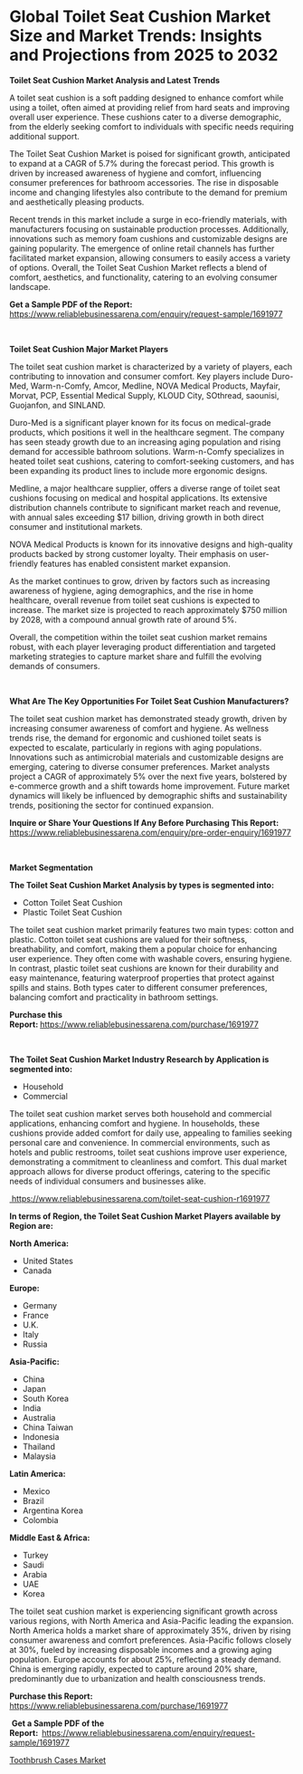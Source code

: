 <p><h1>Global Toilet Seat Cushion Market Size and Market Trends: Insights and Projections from 2025 to 2032</h1></p><p><strong>Toilet Seat Cushion Market Analysis and Latest Trends</strong></p>
<p><p>A toilet seat cushion is a soft padding designed to enhance comfort while using a toilet, often aimed at providing relief from hard seats and improving overall user experience. These cushions cater to a diverse demographic, from the elderly seeking comfort to individuals with specific needs requiring additional support.</p><p>The Toilet Seat Cushion Market is poised for significant growth, anticipated to expand at a CAGR of 5.7% during the forecast period. This growth is driven by increased awareness of hygiene and comfort, influencing consumer preferences for bathroom accessories. The rise in disposable income and changing lifestyles also contribute to the demand for premium and aesthetically pleasing products.</p><p>Recent trends in this market include a surge in eco-friendly materials, with manufacturers focusing on sustainable production processes. Additionally, innovations such as memory foam cushions and customizable designs are gaining popularity. The emergence of online retail channels has further facilitated market expansion, allowing consumers to easily access a variety of options. Overall, the Toilet Seat Cushion Market reflects a blend of comfort, aesthetics, and functionality, catering to an evolving consumer landscape.</p></p>
<p><strong>Get a Sample PDF of the Report:&nbsp;</strong> <a href="https://www.reliablebusinessarena.com/enquiry/request-sample/1691977?utm_campaign=1905&utm_medium=2&utm_source=Github&utm_content=ia&utm_term=06022025&utm_id=toilet-seat-cushion">https://www.reliablebusinessarena.com/enquiry/request-sample/1691977</a></p>
<p>&nbsp;</p>
<p><strong>Toilet Seat Cushion Major Market Players</strong></p>
<p><p>The toilet seat cushion market is characterized by a variety of players, each contributing to innovation and consumer comfort. Key players include Duro-Med, Warm-n-Comfy, Amcor, Medline, NOVA Medical Products, Mayfair, Morvat, PCP, Essential Medical Supply, KLOUD City, SOthread, saounisi, Guojanfon, and SINLAND.</p><p>Duro-Med is a significant player known for its focus on medical-grade products, which positions it well in the healthcare segment. The company has seen steady growth due to an increasing aging population and rising demand for accessible bathroom solutions. Warm-n-Comfy specializes in heated toilet seat cushions, catering to comfort-seeking customers, and has been expanding its product lines to include more ergonomic designs.</p><p>Medline, a major healthcare supplier, offers a diverse range of toilet seat cushions focusing on medical and hospital applications. Its extensive distribution channels contribute to significant market reach and revenue, with annual sales exceeding $17 billion, driving growth in both direct consumer and institutional markets.</p><p>NOVA Medical Products is known for its innovative designs and high-quality products backed by strong customer loyalty. Their emphasis on user-friendly features has enabled consistent market expansion.</p><p>As the market continues to grow, driven by factors such as increasing awareness of hygiene, aging demographics, and the rise in home healthcare, overall revenue from toilet seat cushions is expected to increase. The market size is projected to reach approximately $750 million by 2028, with a compound annual growth rate of around 5%.</p><p>Overall, the competition within the toilet seat cushion market remains robust, with each player leveraging product differentiation and targeted marketing strategies to capture market share and fulfill the evolving demands of consumers.</p></p>
<p>&nbsp;</p>
<p><strong>What Are The Key Opportunities For Toilet Seat Cushion Manufacturers?</strong></p>
<p><p>The toilet seat cushion market has demonstrated steady growth, driven by increasing consumer awareness of comfort and hygiene. As wellness trends rise, the demand for ergonomic and cushioned toilet seats is expected to escalate, particularly in regions with aging populations. Innovations such as antimicrobial materials and customizable designs are emerging, catering to diverse consumer preferences. Market analysts project a CAGR of approximately 5% over the next five years, bolstered by e-commerce growth and a shift towards home improvement. Future market dynamics will likely be influenced by demographic shifts and sustainability trends, positioning the sector for continued expansion.</p></p>
<p><strong>Inquire or Share Your Questions If Any Before Purchasing This Report:</strong> <a href="https://www.reliablebusinessarena.com/enquiry/pre-order-enquiry/1691977?utm_campaign=1905&utm_medium=2&utm_source=Github&utm_content=ia&utm_term=06022025&utm_id=toilet-seat-cushion">https://www.reliablebusinessarena.com/enquiry/pre-order-enquiry/1691977</a></p>
<p>&nbsp;</p>
<p><strong>Market Segmentation</strong></p>
<p><strong>The Toilet Seat Cushion Market Analysis by types is segmented into:</strong></p>
<p><ul><li>Cotton Toilet Seat Cushion</li><li>Plastic Toilet Seat Cushion</li></ul></p>
<p><p>The toilet seat cushion market primarily features two main types: cotton and plastic. Cotton toilet seat cushions are valued for their softness, breathability, and comfort, making them a popular choice for enhancing user experience. They often come with washable covers, ensuring hygiene. In contrast, plastic toilet seat cushions are known for their durability and easy maintenance, featuring waterproof properties that protect against spills and stains. Both types cater to different consumer preferences, balancing comfort and practicality in bathroom settings.</p></p>
<p><strong>Purchase this Report:&nbsp;</strong><a href="https://www.reliablebusinessarena.com/purchase/1691977?utm_campaign=1905&utm_medium=2&utm_source=Github&utm_content=ia&utm_term=06022025&utm_id=toilet-seat-cushion">https://www.reliablebusinessarena.com/purchase/1691977</a></p>
<p>&nbsp;</p>
<p><strong>The Toilet Seat Cushion Market Industry Research by Application is segmented into:</strong></p>
<p><ul><li>Household</li><li>Commercial</li></ul></p>
<p><p>The toilet seat cushion market serves both household and commercial applications, enhancing comfort and hygiene. In households, these cushions provide added comfort for daily use, appealing to families seeking personal care and convenience. In commercial environments, such as hotels and public restrooms, toilet seat cushions improve user experience, demonstrating a commitment to cleanliness and comfort. This dual market approach allows for diverse product offerings, catering to the specific needs of individual consumers and businesses alike.</p></p>
<p><a href="https://www.reliablebusinessarena.com/toilet-seat-cushion-r1691977?utm_campaign=1905&utm_medium=2&utm_source=Github&utm_content=ia&utm_term=06022025&utm_id=toilet-seat-cushion">&nbsp;https://www.reliablebusinessarena.com/toilet-seat-cushion-r1691977</a></p>
<p><strong>In terms of Region, the Toilet Seat Cushion Market Players available by Region are:</strong></p>
<p>
    <p> <strong> North America: </strong>
        <ul>
            <li>United States</li>
            <li>Canada</li>
        </ul>
        </p> 
    <p> <strong> Europe: </strong>
        <ul>
            <li>Germany</li>
            <li>France</li>
            <li>U.K.</li>
            <li>Italy</li>
            <li>Russia</li>
        </ul>
        </p> 
    <p> <strong> Asia-Pacific: </strong>
        <ul>
            <li>China</li>
            <li>Japan</li>
            <li>South Korea</li>
            <li>India</li>
            <li>Australia</li>
            <li>China Taiwan</li>
            <li>Indonesia</li>
            <li>Thailand</li>
            <li>Malaysia</li>
        </ul>
        </p> 
    <p> <strong> Latin America: </strong>
        <ul>
            <li>Mexico</li>
            <li>Brazil</li>
            <li>Argentina Korea</li>
            <li>Colombia</li>
        </ul>
        </p> 
    <p> <strong> Middle East & Africa: </strong>
        <ul>
            <li>Turkey</li>
            <li>Saudi</li>
            <li>Arabia</li>
            <li>UAE</li>
            <li>Korea</li>
        </ul>
    </p>
    </p>
<p><p>The toilet seat cushion market is experiencing significant growth across various regions, with North America and Asia-Pacific leading the expansion. North America holds a market share of approximately 35%, driven by rising consumer awareness and comfort preferences. Asia-Pacific follows closely at 30%, fueled by increasing disposable incomes and a growing aging population. Europe accounts for about 25%, reflecting a steady demand. China is emerging rapidly, expected to capture around 20% share, predominantly due to urbanization and health consciousness trends.</p></p>
<p><strong>Purchase this Report: </strong><a href="https://www.reliablebusinessarena.com/purchase/1691977?utm_campaign=1905&utm_medium=2&utm_source=Github&utm_content=ia&utm_term=06022025&utm_id=toilet-seat-cushion">https://www.reliablebusinessarena.com/purchase/1691977</a></p>
<p>&nbsp;<strong>Get a Sample PDF of the Report:&nbsp;&nbsp;</strong><a href="https://www.reliablebusinessarena.com/enquiry/request-sample/1691977?utm_campaign=1905&utm_medium=2&utm_source=Github&utm_content=ia&utm_term=06022025&utm_id=toilet-seat-cushion">https://www.reliablebusinessarena.com/enquiry/request-sample/1691977</a></p>
<p><strong></strong></p>
<p><p><a href="https://github.com/guneycigdem35/Market-Research-Report-List-5/blob/main/toothbrush-cases-market.md?utm_campaign=1905&utm_medium=2&utm_source=Github&utm_content=ia&utm_term=06022025&utm_id=toilet-seat-cushion">Toothbrush Cases Market</a></p></p>